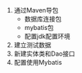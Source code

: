 1. 通过Maven导包
    *   数据库连接包
    *   mybatis包
    *   配置jdk配置环境
2.   建立测试数据
3.  新建实体类和Dao接口
4.  配置使用Mybatis
    
    